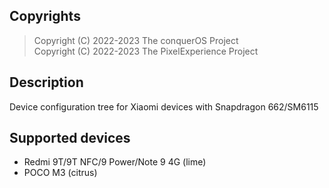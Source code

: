 ## Copyrights

>Copyright (C) 2022-2023 The conquerOS Project  
>Copyright (C) 2022-2023 The PixelExperience Project

## Description

Device configuration tree for Xiaomi devices with Snapdragon 662/SM6115

## Supported devices
- Redmi 9T/9T NFC/9 Power/Note 9 4G (lime)
- POCO M3 (citrus)
